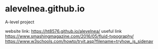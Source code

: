 # alevelnea.github.io

A-level project

website link: https://ht8576.github.io/alevelnea/
useful link
https://www.smashingmagazine.com/2016/05/fluid-typography/
https://www.w3schools.com/howto/tryit.asp?filename=tryhow_js_sidenav
